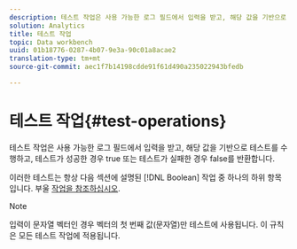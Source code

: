 ```yaml
---
description: 테스트 작업은 사용 가능한 로그 필드에서 입력을 받고, 해당 값을 기반으로 테스트를 수행하고, 테스트가 성공한 경우 true 또는 테스트가 실패한 경우 false를 반환합니다.
solution: Analytics
title: 테스트 작업
topic: Data workbench
uuid: 01b18776-0287-4b07-9e3a-90c01a8acae2
translation-type: tm+mt
source-git-commit: aec1f7b14198cdde91f61d490a235022943bfedb

---
```



# 테스트 작업{#test-operations}

테스트 작업은 사용 가능한 로그 필드에서 입력을 받고, 해당 값을 기반으로 테스트를 수행하고, 테스트가 성공한 경우 true 또는 테스트가 실패한 경우 false를 반환합니다.

이러한 테스트는 항상 다음 섹션에 설명된 [!DNL Boolean] 작업 중 하나의 하위 항목입니다. 부울 [작업을 참조하십시오](../../../../home/c-dataset-const-proc/c-conditions/c-test-ops/c-boolean-ops.md#concept-9bee5fb907bb4e37871096aaf48b1baf).

>[!NOTE]
>
>입력이 문자열 벡터인 경우 벡터의 첫 번째 값(문자열)만 테스트에 사용됩니다. 이 규칙은 모든 테스트 작업에 적용됩니다.

